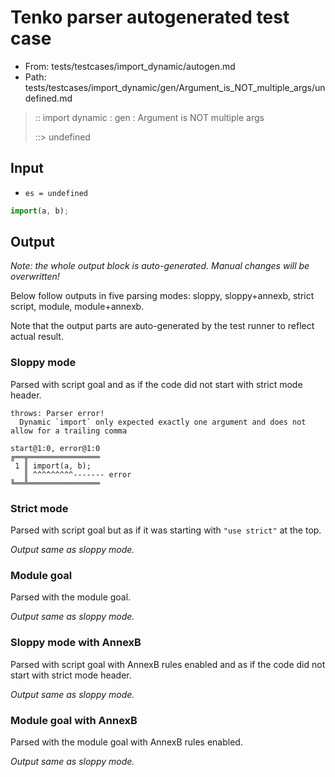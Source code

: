 # Tenko parser autogenerated test case

- From: tests/testcases/import_dynamic/autogen.md
- Path: tests/testcases/import_dynamic/gen/Argument_is_NOT_multiple_args/undefined.md

> :: import dynamic : gen : Argument is NOT multiple args
>
> ::> undefined

## Input

- `es = undefined`

`````js
import(a, b);
`````

## Output

_Note: the whole output block is auto-generated. Manual changes will be overwritten!_

Below follow outputs in five parsing modes: sloppy, sloppy+annexb, strict script, module, module+annexb.

Note that the output parts are auto-generated by the test runner to reflect actual result.

### Sloppy mode

Parsed with script goal and as if the code did not start with strict mode header.

`````
throws: Parser error!
  Dynamic `import` only expected exactly one argument and does not allow for a trailing comma

start@1:0, error@1:0
╔══╦════════════════
 1 ║ import(a, b);
   ║ ^^^^^^^^^------- error
╚══╩════════════════

`````

### Strict mode

Parsed with script goal but as if it was starting with `"use strict"` at the top.

_Output same as sloppy mode._

### Module goal

Parsed with the module goal.

_Output same as sloppy mode._

### Sloppy mode with AnnexB

Parsed with script goal with AnnexB rules enabled and as if the code did not start with strict mode header.

_Output same as sloppy mode._

### Module goal with AnnexB

Parsed with the module goal with AnnexB rules enabled.

_Output same as sloppy mode._
